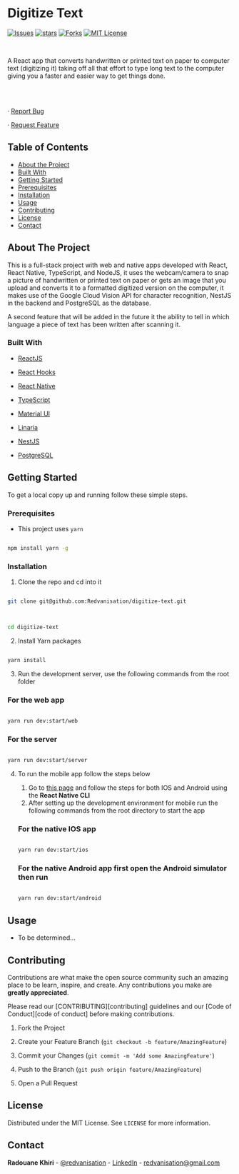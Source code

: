 # Digitize Text


  

<!-- PROJECT SHIELDS -->

<!--

*** I'm using markdown "reference style" links for readability.

*** Reference links are enclosed in brackets [ ] instead of parentheses ( ).

*** See the bottom of this document for the declaration of the reference variables

*** for contributors-url, forks-url, etc. This is an optional, concise syntax you may use.

*** https://www.markdownguide.org/basic-syntax/#reference-style-links

-->


 [![Issues][issues-shield]][issues-url] [![stars][stars-shield]][stars-url] [![Forks][forks-shield]][forks-url] [![MIT License][license-shield]][license-url]  
  

<!-- PROJECT LOGO -->

<br />

<p  align="center">

<!-- <a href="https://github.com/Redvanisation/FreeRun">

<img src="./public/screenshot1.png" alt="Logo" width="860" height="460">

</a> -->

  

<!-- <h2  align="center">DIGITIZE TEXT</h2> -->

  

<p  align="center">

A React app that converts handwritten or printed text on paper to computer text (digitizing it) taking off all that effort to type long text to the computer giving you a faster and easier way to get things done.

<br />

<br />
<!-- <a href="https://objective-payne-c9a208.netlify.com/" target="_blank">Live Link</a> -->

· <a  href="https://github.com/Redvanisation/digitize-text/issues">Report Bug</a>

· <a  href="https://github.com/Redvanisation/digitize-text/issues">Request Feature</a>

</p>

</p>

  
  
  

<!-- TABLE OF CONTENTS -->

## Table of Contents

  

*  [About the Project](#about-the-project)
*  [Built With](#built-with)
*  [Getting Started](#getting-started)
*  [Prerequisites](#prerequisites)
*  [Installation](#installation)
*  [Usage](#usage)
*  [Contributing](#contributing)
*  [License](#license)
*  [Contact](#contact)

<!-- * [Future Implementations](#future-implementations) -->

  
  
  

<!-- ABOUT THE PROJECT -->

## About The Project

  

<!-- [![Product Name Screen Shot][product-screenshot]](https://objective-payne-c9a208.netlify.app/) -->

  

This is a full-stack project with web and native apps developed with React, React Native, TypeScript, and NodeJS, it uses the webcam/camera to snap a picture of handwritten or printed text on paper or gets an image that you upload and converts it to a formatted digitized version on the computer, it makes use of the Google Cloud Vision API for character recognition, NestJS in the backend and PostgreSQL as the database.

A second feature that will be added in the future it the ability to tell in which language a piece of text has been written after scanning it.
  
  

### Built With

  

*  [ReactJS](http://reactjs.org/)

*  [React Hooks](https://reactjs.org/docs/hooks-intro.html)

*  [React Native](https://reactnative.dev/)

*  [TypeScript](https://www.typescriptlang.org/)

*  [Material UI](https://material-ui.com/)

*  [Linaria](https://linaria.dev/)

*  [NestJS](https://nestjs.com/)

*  [PostgreSQL](https://www.postgresql.org/)

<!-- * [JWT](https://jwt.io/) -->

<!-- * [Bulma](https://bulma.io/) -->

  
  
  

<!-- GETTING STARTED -->

## Getting Started

  

To get a local copy up and running follow these simple steps.

  
  
  

### Prerequisites

  

* This project uses `yarn`

```sh

npm install yarn -g

```

  
  
  

### Installation

1. Clone the repo and cd into it

```sh

git clone git@github.com:Redvanisation/digitize-text.git

  

cd digitize-text

```

2. Install Yarn packages

```sh

yarn install

```

3. Run the development server, use the following commands from the root folder

### For the web app

```sh

yarn run dev:start/web

```
### For the server

```sh

yarn run dev:start/server

```

4. To run the mobile app follow the steps below

    1. Go to [this page](https://reactnative.dev/docs/environment-setup) and follow the steps for both IOS and Android using the **React Native CLI**
    2. After setting up the development environment for mobile run the following commands from the root directory to start the app

    ### For the native IOS app

    ```sh

    yarn run dev:start/ios

    ```
    ### For the native Android app first open the Android simulator then run

    ```sh

    yarn run dev:start/android

    ```

  
  
  

<!-- USAGE EXAMPLES -->

## Usage

  

- To be determined...

  
  
  

<!-- CONTRIBUTING -->

## Contributing

  

Contributions are what make the open source community such an amazing place to be learn, inspire, and create. Any contributions you make are **greatly appreciated**.

Please read our [CONTRIBUTING][contributing] guidelines and our [Code of Conduct][code of conduct] before making contributions.

1. Fork the Project

2. Create your Feature Branch (`git checkout -b feature/AmazingFeature`)

3. Commit your Changes (`git commit -m 'Add some AmazingFeature'`)

4. Push to the Branch (`git push origin feature/AmazingFeature`)

5. Open a Pull Request

  
  
  

<!-- LICENSE -->

## License

  

Distributed under the MIT License. See `LICENSE` for more information.

  
  
  

<!-- CONTACT -->

## Contact

  

**Radouane Khiri** - [@redvanisation](https://twitter.com/redvanisation) - [LinkedIn](https://www.linkedin.com/in/redvan/) - redvanisation@gmail.com

  
  
  
  
  

<!-- MARKDOWN LINKS & IMAGES -->

<!-- https://www.markdownguide.org/basic-syntax/#reference-style-links -->

[stars-shield]:  https://img.shields.io/github/stars/Redvanisation/digitize-text?style=for-the-badge

[stars-url]:  https://github.com/Redvanisation/digitize-text/stargazers

[forks-shield]:  https://img.shields.io/github/forks/Redvanisation/digitize-text?style=for-the-badge

[forks-url]:  https://github.com/Redvanisation/digitize-text/network/members

[issues-shield]:  https://img.shields.io/github/issues/Redvanisation/digitize-text?style=for-the-badge

[issues-url]:  https://github.com/Redvanisation/digitize-text/issues

[license-shield]:  https://img.shields.io/github/license/Redvanisation/digitize-text?style=for-the-badge

[license-url]:  https://github.com/Redvanisation/digitize-text/blob/main/LICENSE

<!-- [product-screenshot]: ./public/screenshot2.png -->